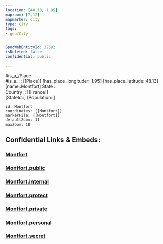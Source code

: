```yaml
---
location: [48.13,-1.95] 
mapzoom: [7,12] 
mapmarker: city 
type: City
tags:
- geo/City


SpocWebEntityId: 32582
isDeleted: false
confidential: public

---
```

#is_a_/Place  
#is_a_ :: [[Place]] 
[has_place_longitude::-1.95] 
[has_place_latitude::48.13] 
[name::Montfort] 
State ::  
Country :: [[France]]  
[StateId::] 
[Population::] 



```leaflet
id: Montfort
coordinates: [[Montfort]] 
markerFile: [[Montfort]] 
defaultZoom: 11 
maxZoom: 18
```


## Confidential Links & Embeds: 

### [Montfort](/_Standards/Earth/Continent/Europe/Europe~West/France/regions~France/Bretagne/departments~Bretagne/Ille-et-Vilaine/communes~Ille-et-Vilaine/Rennes/cities~Rennes/Montfort.md) 

### [Montfort.public](/_public/Earth/Continent/Europe/Europe~West/France/regions~France/Bretagne/departments~Bretagne/Ille-et-Vilaine/communes~Ille-et-Vilaine/Rennes/cities~Rennes/Montfort.public.md) 

### [Montfort.internal](/_internal/Earth/Continent/Europe/Europe~West/France/regions~France/Bretagne/departments~Bretagne/Ille-et-Vilaine/communes~Ille-et-Vilaine/Rennes/cities~Rennes/Montfort.internal.md) 

### [Montfort.protect](/_protect/Earth/Continent/Europe/Europe~West/France/regions~France/Bretagne/departments~Bretagne/Ille-et-Vilaine/communes~Ille-et-Vilaine/Rennes/cities~Rennes/Montfort.protect.md) 

### [Montfort.private](/_private/Earth/Continent/Europe/Europe~West/France/regions~France/Bretagne/departments~Bretagne/Ille-et-Vilaine/communes~Ille-et-Vilaine/Rennes/cities~Rennes/Montfort.private.md) 

### [Montfort.personal](/_personal/Earth/Continent/Europe/Europe~West/France/regions~France/Bretagne/departments~Bretagne/Ille-et-Vilaine/communes~Ille-et-Vilaine/Rennes/cities~Rennes/Montfort.personal.md) 

### [Montfort.secret](/_secret/Earth/Continent/Europe/Europe~West/France/regions~France/Bretagne/departments~Bretagne/Ille-et-Vilaine/communes~Ille-et-Vilaine/Rennes/cities~Rennes/Montfort.secret.md)

